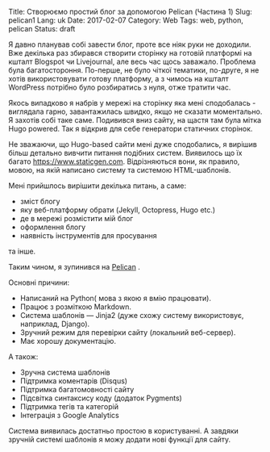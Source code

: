 Title: Створюємо простий блог за допомогою Pelican (Частина 1)
Slug: pelican1
Lang: uk
Date: 2017-02-07
Category: Web
Tags: web, python, pelican
Status: draft



Я давно планував собі завести блог, проте все ніяк руки не доходили. Вже декілька раз збирався створити сторінку на готовій платформі на кшталт Blogspot чи Livejournal, але весь час щось заважало. Проблема була багатостороння. По-перше, не було чіткої тематики, по-друге, я не хотів використовувати готову платформу, а з чимось на кшталт WordPress потрібно було розбиратись з нуля, отже тратити час.

Якось випадково я набрів у мережі на сторінку яка мені сподобалась - виглядала гарно, завантажилась швидко, якщо не сказати моментально. Я захотів собі таке саме. Подивився вниз сайту, на щастя там була мітка Hugo powered. Так я відкрив для себе генератори статичних сторінок.  

Не зважаючи, що Hugo-based сайти мені дуже сподобались, я вирішив більш детально вивчити питання подібних систем. Виявилось що їх багато <https://www.staticgen.com>. Відрізняються вони, як правило, мовою, на якій написано систему та системою HTML-шаблонів. 
 
Мені прийшлось вирішити декілька питань, а саме:

* зміст блогу
* яку веб-платформу обрати (Jekyll, Octopress, Hugo etc.)
* де в мережі розмістити мій блог 
* оформлення блогу
* наявність інструментів для просування 

та інше.

Таким чином, я зупинився на [Pelican](http://docs.getpelican.com/en/stable/index.html) .  


Основні причини:

* Написаний на Python(  мова з якою я вмію працювати). 
* Працює з розміткою Markdown. 
* Система шаблонів — Jinja2 (дуже схожу систему використовує, наприклад, Django). 
* Зручний режим для перевірки сайту (локальний веб-сервер). 
* Має хорошу документацію.

А також:

* Зручна система шаблонів
* Підтримка коментарів (Disqus)
* Підтримка багатомовності сайту
* Підсвітка синтаксису коду (додаток Pygments)
* Підтримка тегів та категорій
* Інтеграція з Google Analytics

Система виявилась достатньо простою в користуванні. А завдяки зручній системі шаблонів я можу додати нові функції для сайту.


